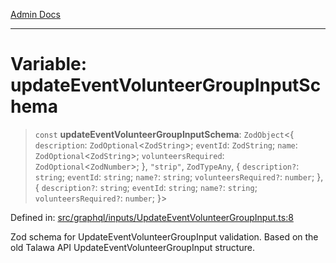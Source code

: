 [Admin Docs](/)

***

# Variable: updateEventVolunteerGroupInputSchema

> `const` **updateEventVolunteerGroupInputSchema**: `ZodObject`\<\{ `description`: `ZodOptional`\<`ZodString`\>; `eventId`: `ZodString`; `name`: `ZodOptional`\<`ZodString`\>; `volunteersRequired`: `ZodOptional`\<`ZodNumber`\>; \}, `"strip"`, `ZodTypeAny`, \{ `description?`: `string`; `eventId`: `string`; `name?`: `string`; `volunteersRequired?`: `number`; \}, \{ `description?`: `string`; `eventId`: `string`; `name?`: `string`; `volunteersRequired?`: `number`; \}\>

Defined in: [src/graphql/inputs/UpdateEventVolunteerGroupInput.ts:8](https://github.com/Sourya07/talawa-api/blob/3df16fa5fb47e8947dc575f048aef648ae9ebcf8/src/graphql/inputs/UpdateEventVolunteerGroupInput.ts#L8)

Zod schema for UpdateEventVolunteerGroupInput validation.
Based on the old Talawa API UpdateEventVolunteerGroupInput structure.
